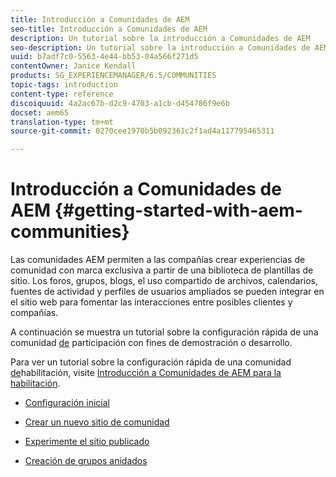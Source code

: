 ```yaml
---
title: Introducción a Comunidades de AEM
seo-title: Introducción a Comunidades de AEM
description: Un tutorial sobre la introducción a Comunidades de AEM
seo-description: Un tutorial sobre la introducción a Comunidades de AEM
uuid: b7adf7c0-5563-4e44-bb53-04a566f271d5
contentOwner: Janice Kendall
products: SG_EXPERIENCEMANAGER/6.5/COMMUNITIES
topic-tags: introduction
content-type: reference
discoiquuid: 4a2ac67b-d2c9-4703-a1cb-d454786f9e6b
docset: aem65
translation-type: tm+mt
source-git-commit: 0270cee1970b5b092361c2f1ad4a117795465311

---
```



# Introducción a Comunidades de AEM {#getting-started-with-aem-communities}

Las comunidades AEM permiten a las compañías crear experiencias de comunidad con marca exclusiva a partir de una biblioteca de plantillas de sitio. Los foros, grupos, blogs, el uso compartido de archivos, calendarios, fuentes de actividad y perfiles de usuarios ampliados se pueden integrar en el sitio web para fomentar las interacciones entre posibles clientes y compañías.

A continuación se muestra un tutorial sobre la configuración rápida de una comunidad [de](/help/communities/overview.md#engagement-community) participación con fines de demostración o desarrollo.

Para ver un tutorial sobre la configuración rápida de una comunidad [de](/help/communities/overview.md#enablement-community)habilitación, visite [Introducción a Comunidades de AEM para la habilitación](/help/communities/getting-started-enablement.md).

* [Configuración inicial](/help/communities/setup.md)

* [Crear un nuevo sitio de comunidad](/help/communities/create-site.md)

* [Experimente el sitio publicado](/help/communities/published-site.md)

* [Creación de grupos anidados](/help/communities/nested-groups.md)

